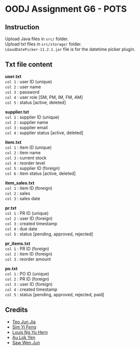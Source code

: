 # OODJ Assignment G6 - POTS
## Instruction
Upload Java files in `src/` folder.  
Upload txt files in `src/storage/` folder.  
`LGoodDatePicker-11.2.1.jar` file is for the datetime picker plugin.  

## Txt file content
**user.txt**  
`col 1` : user ID (unique)  
`col 2` : user name   
`col 3` : password  
`col 4` : user role [SM, PM, IM, FM, AM]  
`col 5` : status [active, deleted]  

**supplier.txt**  
`col 1` : supplier ID (unique)  
`col 2` : supplier name   
`col 3` : supplier email  
`col 4` : supplier status [active, deleted]  

**item.txt**  
`col 1` : item ID (unique)  
`col 2` : item name   
`col 3` : current stock  
`col 4` : reorder level    
`col 5` : supplier ID (foreign)    
`col 6` : item status [active, deleted]  

**item_sales.txt**  
`col 1` : item ID (foreign)  
`col 2` : sales   
`col 3` : sales date  

**pr.txt**  
`col 1` : PR ID (unique)  
`col 2` : user ID (foreign)   
`col 3` : created timestamp  
`col 4` : due date    
`col 5` : status [pending, approved, rejected]  

**pr_items.txt**  
`col 1` : PR ID (foreign)  
`col 2` : item ID (foreign)   
`col 3` : reorder amount   

**po.txt**  
`col 1` : PO ID (unique)  
`col 2` : PR ID (foreign)   
`col 3` : user ID (foreign)  
`col 4` : created timestamp  
`col 5` : status [pending, approved, rejected, paid]  

## Credits  
- <a href="https://github.com/TeoJJss">Teo Jun Jia</a>  
- <a href="https://github.com/mysticsyf">Sim Yi Feng</a>  
- <a href="https://github.com/TakoLouie">Louis Ng Yu Hern</a>  
- <a href="https://github.com/auna1314">Au Lok Yen</a>  
- <a href="https://github.com/Maxsaw1">Saw Wen Jun</a>  